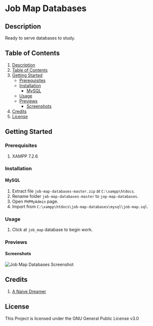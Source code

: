 # Job Map Databases

## Description

Ready to serve databases to study.

## Table of Contents

1. [Description](#description)
2. [Table of Contents](#table-of-contents)
3. [Getting Started](#getting-started)
   - [Prerequisites](#prerequisites)
   - [Installation](#installation)
     - [MySQL](#mysql)
   - [Usage](#usage)
   - [Previews](#previews)
     - [Screenshots](#screenshots)
4. [Credits](#credits)
5. [License](#license)

## Getting Started

### Prerequisites

1. XAMPP 7.2.6

### Installation

#### MySQL

1. Extract file ```job-map-databases-master.zip``` at ```C:\xampp\htdocs```.
2. Rename folder ```job-map-databases-master``` to ```jop-map-databases```.
3. Open ```PHPMyAdmin``` page.
4. Import from ```C:\xampp\htdocs\job-map-databases\mysql\job-map.sql```.

### Usage

1. Click at ```job_map``` database to begin work.

### Previews

#### Screenshots

![Job Map Databases Screenshot](https://justanaivedreamer.files.wordpress.com/2019/03/job-map-physical-erd.png)

## Credits

1. [A Naive Dreamer](https://github.com/A-Naive-Dreamer)

## License

This Project is licensed under the GNU General Public License v3.0

